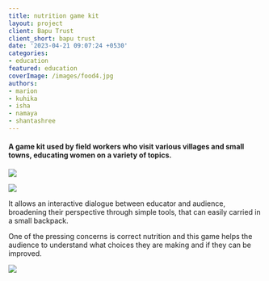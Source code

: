 ```yaml
---
title: nutrition game kit
layout: project
client: Bapu Trust
client_short: bapu trust
date: '2023-04-21 09:07:24 +0530'
categories:
- education
featured: education
coverImage: /images/food4.jpg
authors:
- marion
- kuhika
- isha
- namaya
- shantashree
---
```


#### A game kit used by field workers who visit various villages and small towns, educating women on a variety of topics.

![]({{site.baseurl}}/images/food2.jpg)

![]({{site.baseurl}}/images/food1.jpg)

It allows an interactive dialogue between educator and audience, broadening their perspective through simple tools, that can easily carried in a small backpack.

One of the pressing concerns is correct nutrition and this game helps the audience to understand what choices they are making and if they can be improved.

![]({{site.baseurl}}/images/food3.jpg)
